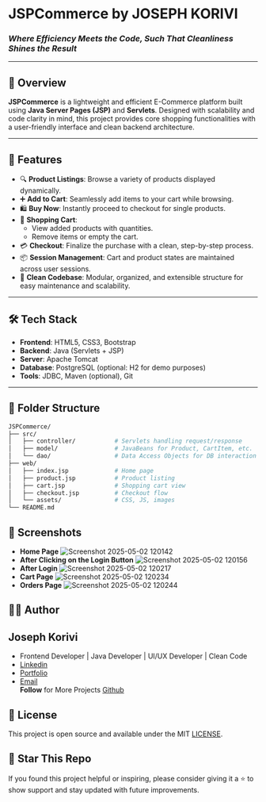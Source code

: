 # JSPCommerce by JOSEPH KORIVI
### *Where Efficiency Meets the Code, Such That Cleanliness Shines the Result*

---

## 🛒 Overview

**JSPCommerce** is a lightweight and efficient E-Commerce platform built using **Java Server Pages (JSP)** and **Servlets**. Designed with scalability and code clarity in mind, this project provides core shopping functionalities with a user-friendly interface and clean backend architecture.

---

## 🚀 Features

- 🔍 **Product Listings**: Browse a variety of products displayed dynamically.
- ➕ **Add to Cart**: Seamlessly add items to your cart while browsing.
- 🛍️ **Buy Now**: Instantly proceed to checkout for single products.
- 🛒 **Shopping Cart**:
    - View added products with quantities.
    - Remove items or empty the cart.
- 💳 **Checkout**: Finalize the purchase with a clean, step-by-step process.
- 📦 **Session Management**: Cart and product states are maintained across user sessions.
- 🧼 **Clean Codebase**: Modular, organized, and extensible structure for easy maintenance and scalability.

---

## 🛠️ Tech Stack

- **Frontend**: HTML5, CSS3, Bootstrap
- **Backend**: Java (Servlets + JSP)
- **Server**: Apache Tomcat
- **Database**: PostgreSQL (optional: H2 for demo purposes)
- **Tools**: JDBC, Maven (optional), Git

---

## 📂 Folder Structure

```bash
JSPCommerce/
├── src/
│   ├── controller/           # Servlets handling request/response
│   ├── model/                # JavaBeans for Product, CartItem, etc.
│   └── dao/                  # Data Access Objects for DB interaction
├── web/
│   ├── index.jsp             # Home page
│   ├── product.jsp           # Product listing
│   ├── cart.jsp              # Shopping cart view
│   ├── checkout.jsp          # Checkout flow
│   └── assets/               # CSS, JS, images
└── README.md
```

## 📸 Screenshots

- **Home Page**
![Screenshot 2025-05-02 120142](https://github.com/user-attachments/assets/88daf40f-5ded-48ed-a203-83849a16c093)
- **After Clicking on the Login Button** 
![Screenshot 2025-05-02 120156](https://github.com/user-attachments/assets/40f24aa1-8982-421f-81d9-31e6239c7667)
- **After Login**
![Screenshot 2025-05-02 120217](https://github.com/user-attachments/assets/8d4bca99-b5e1-40c5-9fd0-e9699b0a1bf3)
- **Cart Page**
![Screenshot 2025-05-02 120234](https://github.com/user-attachments/assets/c10bb05f-e71a-424a-aee2-68fb9efeb118)
- **Orders Page**
![Screenshot 2025-05-02 120244](https://github.com/user-attachments/assets/f05dd71e-4f74-49fd-9f8f-1eaed13698b9)

## 🧑‍💻 Author
## Joseph Korivi
- Frontend Developer | Java Developer | UI/UX Developer | Clean Code
- <a href="https://www.linkedin.com/in/josephkorivi/">Linkedin</a>
- <a href="https://portfolio-one-nu-89.vercel.app/">Portfolio</a>
- <a href="joseph.korivi0911@gmail.com">Email</a> <br>
  **Follow** for More Projects <a href="github.com/josephkorivi">Github</a>


## 📄 License
This project is open source and available under the MIT [LICENSE](LICENSE).


## 🌟 Star This Repo
If you found this project helpful or inspiring, please consider giving it a ⭐ to show support and stay updated with future improvements.

